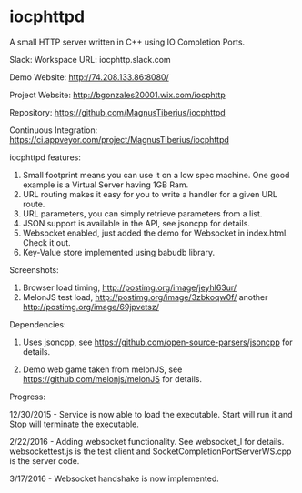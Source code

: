 # iocphttpd
A small HTTP server written in C++ using IO Completion Ports.

Slack: Workspace URL: iocphttp.slack.com 

Demo Website:
http://74.208.133.86:8080/

Project Website:
http://bgonzales20001.wix.com/iocphttp

Repository:
https://github.com/MagnusTiberius/iocphttpd

Continuous Integration:
https://ci.appveyor.com/project/MagnusTiberius/iocphttpd

iocphttpd features:

1.  Small footprint means you can use it on a low spec machine. One good example is a Virtual Server having 1GB Ram.
2.  URL routing makes it easy for you to write a handler for a given URL route.
3.  URL parameters, you can simply retrieve parameters from a list.
4.  JSON support is available in the API, see jsoncpp for details.
5.  Websocket enabled, just added the demo for Websocket in index.html. Check it out.
6.  Key-Value store implemented using babudb library.

Screenshots:

1.  Browser load timing, http://postimg.org/image/jeyhl63ur/
2.  MelonJS test load, http://postimg.org/image/3zbkoqw0f/  another http://postimg.org/image/69jpvetsz/

Dependencies:

1) Uses jsoncpp, see https://github.com/open-source-parsers/jsoncpp for details.

2) Demo web game taken from melonJS, see https://github.com/melonjs/melonJS for details.

Progress:

12/30/2015 - Service is now able to load the executable. Start will run it and Stop will terminate the executable.

2/22/2016  - Adding websocket functionality. See websocket_l for details. websockettest.js is the test client and SocketCompletionPortServerWS.cpp is the server code.

3/17/2016 - Websocket handshake is now implemented.
